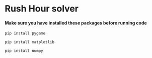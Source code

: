 # Rush Hour solver


#### Make sure you have installed these packages before running code

```
pip install pygame
```

```
pip install matplotlib
```

```
pip install numpy
```
